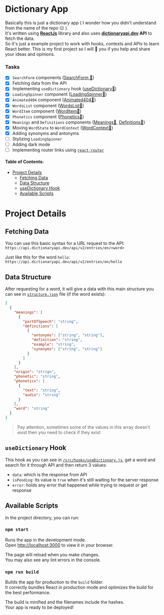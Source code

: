 # Dictionary App

Basically this is just a dictionary app ( I wonder how you didn't understand from the name of the repo :expressionless: ).\
It's written using __[ReactJs](https://reactjs.org)__ library and also uses __[dictionaryapi.dev](https://dictionaryapi.dev/) API__ to fetch the data.\
So it's just a example project to work with hooks, contexts and APIs to learn React better. This is my first project so I will :green_heart: you if you help and share your ideas and opinions.

### Tasks
- [x] `SearchForm` components ([SearchForm 🔗](https://github.com/RamtinPRG/DictionaryApp/blob/main/src/components/SearchForm.jsx))
- [x] Fetching data from the API
- [x] Implementing `useDictionary` hook ([useDictionary🔗](https://github.com/RamtinPRG/DictionaryApp/blob/main/src/hooks/useDictionary.js))
- [x] `LoadingSpinner` component ([LoadingSpinner🔗](https://github.com/RamtinPRG/DictionaryApp/blob/main/src/components/LoadingSpinner.jsx))
- [x] `Animated404` component ([Animated404🔗](https://github.com/RamtinPRG/DictionaryApp/blob/main/src/components/Animated404.jsx))
- [x] `WordsList` component ([WordsList🔗](https://github.com/RamtinPRG/DictionaryApp/blob/main/src/components/WordsList.jsx))
- [x] `WordItem` component ([WordItem🔗](https://github.com/RamtinPRG/DictionaryApp/blob/main/src/components/WordItem.jsx))
- [x] `Phonetics` component ([Phonetics🔗](https://github.com/RamtinPRG/DictionaryApp/blob/main/src/components/Phonetics.jsx))
- [x] `Meanings` and `Definitions` components ([Meanings🔗](https://github.com/RamtinPRG/DictionaryApp/blob/main/src/components/Meanings.jsx), [Definitions🔗](https://github.com/RamtinPRG/DictionaryApp/blob/main/src/components/Definitions.jsx))
- [x] Moving `WordState` to `WordContext` ([WordContext🔗](https://github.com/RamtinPRG/DictionaryApp/blob/main/src/contexts/WordContext.js))
- [x] Adding synonyms and antonyms
- [ ] Stylizing `LoadingSpinner`
- [ ] Adding dark mode
- [ ] Implementing router links using [`react-router`](https://github.com/remix-run/react-router)

#### Table of Contents:
- [Project Details](#project-details)
  - [Fetching Data](#fetching-data)
  - [Data Structure](#data-structure)
  - [useDictionary Hook](#usedictionary-hook)
  - [Available Scripts](#available-scripts)

# Project Details

## Fetching Data
You can use this basic syntax for a URL request to the API:\
`https://api.dictionaryapi.dev/api/v2/entries/en/<word>`

Just like this for the word `hello`:\
`https://api.dictionaryapi.dev/api/v2/entries/en/hello`

## Data Structure
After requesting for a word, it will give a data with this main structure you can see in [`structure.json`](https://github.com/RamtinPRG/DictionaryApp/blob/main/structure.json) file (if the word exists):
```json
[
  {
    "meanings": [
      {
        "partOfSpeech": "string",
        "definitions": [
          {
            "antonyms": ["string", "string"],
            "definition": "string",
            "example": "string",
            "synonyms": ["string", "string"]
          }
        ]
      }
    ],
    "origin": "strign",
    "phonetic": "string",
    "phonetics": [
      {
        "text": "string",
        "audio": "string"
      }
    ],
    "word": "string"
  }
]
```
> Pay attention, sometimes some of the values in this array doesn't exist then you need to check if they exist

## `useDictionary` Hook
This hook as you can see in [`/src/hooks/useDictionary.js`](https://github.com/RamtinPRG/DictionaryApp/blob/main/src/hooks/useDictionary.js), get a word and search for it through API and then return 3 values:
- `data`: which is the response from API
- `isPending`: its value is `true` when it's still waiting for the server response
- `error`: holds any error that happened while trying to request or get response

## Available Scripts

In the project directory, you can run:

### `npm start`

Runs the app in the development mode.\
Open [http://localhost:3000](http://localhost:3000) to view it in your browser.

The page will reload when you make changes.\
You may also see any lint errors in the console.

### `npm run build`

Builds the app for production to the `build` folder.\
It correctly bundles React in production mode and optimizes the build for the best performance.

The build is minified and the filenames include the hashes.\
Your app is ready to be deployed!
